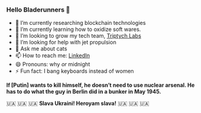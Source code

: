 ### Hello Bladerunners 👋

- 🔭 I’m currently researching blockchain technologies
- 🌱 I’m currently learning how to oxidize soft wares.
- 👯 I’m looking to grow my tech team, [Triptych Labs](https://github.com/Triptych-Labs)
- 🤔 I’m looking for help with jet propulsion
- 💬 Ask me about cats
- 📫 How to reach me: [LinkedIn](https://www.linkedin.com/in/whymidnight)
- 😄 Pronouns: why _or_ midnight
- ⚡ Fun fact: I bang keyboards instead of women

**If [Putin] wants to kill himself, he doesn’t need to use nuclear arsenal. He has to do what the guy in Berlin did in a bunker in May 1945.**

 🇺🇦 🇺🇦 🇺🇦 **Slava Ukraini! Heroyam slava!** 🇺🇦 🇺🇦 🇺🇦
